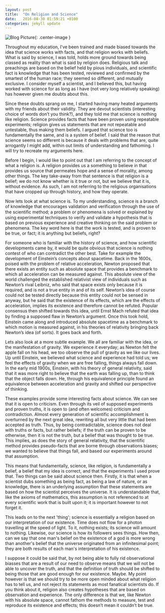 ```yaml
---
layout: post
title:  "On Religion and Science"
date:   2016-08-30 01:59:21 +0100
categories: jekyll update
---
```

![Blog Picture]({{site_url}}/pictures/einstein1.jpg){: .center-image }

Throughout my education, I’ve been trained and made biased towards the idea that science works with facts, and that religion works with beliefs. What is said by science, I was told, holds more ground towards being classed as reality than what is said by religion does. Religious talk and preachings are based on the belief held by pious individuals, and scientific fact is knowledge that has been tested, reviewed and confirmed by the smartest of the human race; they seemed so different, and mutually exclusive. I consider myself a scientist, and I believed this, but having worked with science for as long as I have (not very long relatively speaking) has however given me doubts about this.

Since these doubts sprang on me, I started having many heated arguments with my friends about their validity. They are devout scientists (interesting choice of words don’t you think?), and they told me that science is nothing like religion. Science provides facts that have been proven using repeatable experiments; religion gives us statements that are not repeatable and untestable, thus making them beliefs. I argued that science too is fundamentally the same, and is a system of belief. I said that the reason that science seems so different is because it deals with problems that are, quite arrogantly I might add, within out limits of understanding and fathoming. I will try to recreate my arguments here.

Before I begin, I would like to point out that I am referring to the concept of what a religion is. A religion provides us a something to believe in that provides us source that permeates hope and a sense of morality, among other things. The key take-away from that sentence is that religion is a belief; we do not know whether is it true or not, but we believe that it is, without evidence. As such, I am not referring to the religious organisations that have cropped up through history, and how they operate.

Now lets look at what science is. To my understanding, science is a branch of knowledge that encourages validation and verification through the use of the scientiﬁc method; a problem or phenomena is solved or explained by using experimental techniques to verify and validate a hypothesis that is based on previous experience and creative thinking on the said problem or phenomena. The key word here is that the work is tested, and is proven to be true, or fact; it is anything but beliefs, right?

For someone who is familiar with the history of science, and how scientific developments came by, it would be quite obvious that science is nothing contest of who can contradict the other best. Take for example the development of Einstein’s concepts about spacetime. Back in the 1600s, poised with the problem of relative acceleration, Newton proposed that there exists an entity such as absolute space that provides a benchmark to which all acceleration can be measured against. This absolute view of the world challenged the established relativist view of individuals such as Newton’s rival Leibniz, who said that space exists only because it is required, and is not a true entity in and of its self. Newton’s idea of course could not be tested directly because this entity could not be sensed in anyway, but he said that the existence of its effects, which are the effects of acceleration, implies its existence and therefore cannot be refuted. Popular consensus then shifted towards this idea, until Ernst Mach refuted that idea by finding a supposed ﬂaw in Newton’s argument. Once this took hold, Einstein came along and introduced absolute spacetime as a benchmark to which motion is measured against, in his theories of relativity bringing back Newton’s idea (of sorts). It goes back and forth.

Lets also look at a more subtle example. We all are familiar with the idea, or the manifestation of gravity. We experience it everyday; as Newton felt the apple fall on his head, we too observe the pull of gravity as we like our lives. Up until Einstein, we believed what science and experience had told us; we feel the effects of gravity when we are free falling, things always fall down. In the early mid 1900s, Einstein, with his theory of general relativity, said that it was more right to believe that the earth was falling up, than to think that the object falls down. He, through his equivalence principle found an equivalence between acceleration and gravity and shifted our perspective of thinking.

These examples provide some interesting facts about science. We can see that it is open to criticism. Even through its veil of supposed experiments and proven truths, it is open to (and often welcomes) criticism and contradiction. Almost every generation of scientific accomplishment is overturned by the next great idea, rewriting all but very little that had been accepted as truth. Thus, by being contradictable, science does not deal with truths or facts, but rather beliefs; if the truth can be proven to be otherwise, then it is not the truth, but a belief that was thought to be true. This implies, as does the story of general relativity, that the scientific method provides pseudo-facts that are borne through observations biases; we wanted to believe that things fall, and based our experiments around that assumption.

This means that fundamentally, science, like religion, is fundamentally a belief, a belief that my idea is correct, and that the experiments I used prove that. Two things can be said about science then. Firstly, it is that when a scientist dubs something as being fact, as being a law of nature, or as knowledge, there is an underlying assumption that these statements are based on how the scientist perceives the universe. It is understandable that, like the axioms of mathematics, this assumption is not referenced to at every scientific work that is built upon it; it is important however to not forget it.

This leads on to the next 'thing'; science is essentially a religion based on our interpretation of our existence. Time does not flow for a photon travelling at the speed of light. To it, nothing exists; its science will amount to nothing. Likewise, our science is how its followers sees things. How then, can we say that one man's belief on the existence of a god is more wrong than another's belief that the universe originated from an infinitesimal point; they are both results of each man's interpretation of his existence.

I suppose it could be said that, by not being able to fully rid observational biasses that are a result of our need to observe means that we will not be able to uncover the truth, and that the definition of truth should be shifted to being those that are good enough for our existence. Maybe. My point however is that we should try to be more open minded about what religion has to tell us, and not reject its statements as most fanatical scientists do. If you think about it, religion also creates hypotheses that are based on observation and experience. The only difference is that we, like Newton with his absolute space, cannot fathom the methods to measure, test and reproduce its existence and effects; this doesn’t mean it couldn’t be true.
